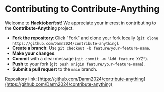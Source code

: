 # Contributing to Contribute-Anything

Welcome to **Hacktoberfest**! We appreciate your interest in contributing to the **Contribute-Anything** project.

- **Fork the repository**: Click "Fork" and clone your fork locally (`git clone https://github.com/Damn2024/contribute-anything`).
- **Create a branch**: Use `git checkout -b feature/your-feature-name`.
- **Make your changes**.
- **Commit** with a clear message (`git commit -m "Add feature XYZ"`).
- **Push** to your fork (`git push origin feature/your-feature-name`).
- **Submit a pull request** to the `main` branch.

Repository link: [https://github.com/Damn2024/contribute-anything](https://github.com/Damn2024/contribute-anything)
